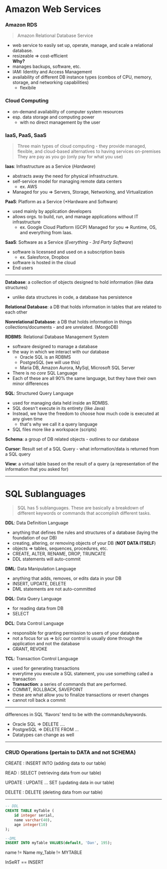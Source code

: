 # Amazon Web Services

### Amazon RDS
> Amazon Relational Database Service 
- web service to easily set up, operate, manage, and scale a relational database. 
- resizeable => cost-efficient  
**Why?**  
- manages backups, software, etc. 
- IAM: Identity and Access Management 
- availability of different DB instance types (combos of CPU, memory, storage, and networking capabilities)
    - flexibile
    
### Cloud Computing
- on-demand availability of computer system resources
- esp. data storage and computing power
    - with no direct management by the user

### IaaS, PaaS, SaaS
> Three main types of cloud computing - they provide managed, flexible, and cloud-based alternatives to having services on-premises  
> They are pay as you go (only pay for what you use)

**Iaas**: Infrastructure as a Service (*Hardware*)
- abstracts away the need for physical infrastructure. 
- self-service model for managing remote data centers  
    - ex. AWS
- Managed for you => Servers, Storage, Networking, and Virtualization

**PaaS**: Platform as a Service (*Hardware and Software)  
- used mainly by application developers
- allows orgs. to build, run, and manage applications without IT infrastructure
    - ex. Google Cloud Platform (GCP)
Managed for you => Runtime, OS, and everything from Iaas.

**SaaS**: Software as a Service  (*Everything - 3rd Party Software*)
- software is licesnsed and used on a subscription basis
    - ex. Salesforce, Dropbox
- software is hosted in the cloud
- End users 

***
**Database**: a collection of objects designed to hold information (like data structures) 
- unlike data structures in code, a database has persistence

**Relational Database**: a DB that holds information in tables that are related to each other

**Nonrelational Database**: a DB that holds information in things collections/documents - and are unrelated. (MongoDB)

**RDBMS**: Relational Database Management System
- software designed to manage a database  
- the way in which we interact with our database
    - Oracle SQL is an RDBMS 
    - PostgreSQL (we will use this)
    - Maria DB, Amazon Aurora, MySql, Microsoft SQL Server
- There is no *core* SQL Language
- Each of these are all 90% the same language, but they have their own minor differences

**SQL**: Structured Query Language
- used for managing data held inside an RDMBS.
- SQL doesn't execute in its entirety (like Java)
- Instead, we have the freedom to choose how much code is executed at any given time
    - that's why we call it a query language
- SQL files more like a workspace (scripts)

**Schema**: a group of DB related objects
    - outlines to our database

**Cursor**: Result set of a SQL Query
    - what information/data is returned from a SQL query

**View**: a virtual table based on the result of a query (a representation of the information that you asked for)

***
# SQL Sublanguages

> SQL has 5 sublanguages. These are basically a breakdown of different keywords or commands that accomplish different tasks.  

**DDL**: Data Definition Language
- anything that defines the rules and structures of a database (laying the foundation of our DB)
- creating, altering, or removing objects of your DB (**NOT DATA ITSELF**)
- objects => tables, sequences, procedures, etc.
- CREATE, ALTER, RENAME, DROP, TRUNCATE
- DDL statements will auto-commit 

**DML**: Data Manipulation Language
- anything that adds, removes, or edits data in your DB
- INSERT, UPDATE, DELETE
- DML statements are not auto-committed  

**DQL**: Data Query Language 
- for reading data from DB
- SELECT

**DCL**: Data Control Language
- responsible for granting permission to users of your database
- not a focus for us => b/c our control is usually done through the application and not the database
- GRANT, REVOKE  

**TCL**: Transaction Control Language
- used for generating transactions
- everytime you execute a SQL statement, you use something called a transaction
- **Transaction**: a series of commands that are performed.
- COMMIT, ROLLBACK, SAVEPOINT
- these are what allow you to finalize transactions or revert changes
- cannot roll back a commit

***
differences in SQL 'flavors' tend to be with the commands/keywords.  
- Oracle SQL => DELETE ....
- PostgreSQL => DELETE FROM ...
- Datatypes can change as well 
***

### CRUD Operations (pertain to DATA and not SCHEMA)

CREATE : INSERT INTO (adding data to our table)

READ  : SELECT (retrieving data from our table)

UPDATE  : UPDATE ... SET (updating data in our table)

DELETE  : DELETE (deleting data from our table)

***
```sql
-- DDL
CREATE TABLE myTable (
    id integer serial,
    name varchar(40),
    age integer(10)
);

--DML
INSERT INTO myTable VALUES(default, 'Dan', 195);
```
name != Name
my_Table != MYTABLE

InSeRT == INSERT 